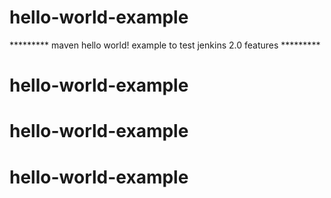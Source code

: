 # hello-world-example
********* maven hello world! example to test jenkins 2.0 features *********
# hello-world-example
# hello-world-example
# hello-world-example
